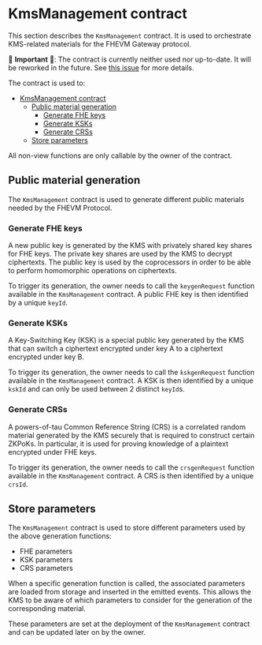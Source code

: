 # KmsManagement contract

This section describes the `KmsManagement` contract. It is used to orchestrate KMS-related materials for the FHEVM Gateway protocol.

🚧 **Important** 🚧: The contract is currently neither used nor up-to-date. It will be reworked in the future. See [this issue](https://github.com/zama-ai/fhevm-gateway/issues/108) for more details.

The contract is used to:

- [KmsManagement contract](#kmsmanagement-contract)
  - [Public material generation](#public-material-generation)
    - [Generate FHE keys](#generate-fhe-keys)
    - [Generate KSKs](#generate-ksks)
    - [Generate CRSs](#generate-crss)
  - [Store parameters](#store-parameters)

All non-view functions are only callable by the owner of the contract.

## Public material generation

The `KmsManagement` contract is used to generate different public materials needed by the FHEVM Protocol.

### Generate FHE keys

A new public key is generated by the KMS with privately shared key shares for FHE keys. The private key shares are used by the KMS to decrypt ciphertexts. The public key is used by the coprocessors in order to be able to perform homomorphic operations on ciphertexts.

To trigger its generation, the owner needs to call the `keygenRequest` function available in the `KmsManagement` contract. A public FHE key is then identified by a unique `keyId`.

### Generate KSKs

A Key-Switching Key (KSK) is a special public key generated by the KMS that can switch a ciphertext encrypted under key A to a ciphertext encrypted under key B.

To trigger its generation, the owner needs to call the `kskgenRequest` function available in the `KmsManagement` contract. A KSK is then identified by a unique `kskId` and can only be used between 2 distinct `keyId`s.

### Generate CRSs

A powers-of-tau Common Reference String (CRS) is a correlated random material generated by the KMS securely that is required to construct certain ZKPoKs. In particular, it is used for proving knowledge of a plaintext encrypted under FHE keys.

To trigger its generation, the owner needs to call the `crsgenRequest` function available in the `KmsManagement` contract. A CRS is then identified by a unique `crsId`.

## Store parameters

The `KmsManagement` contract is used to store different parameters used by the above generation functions:

- FHE parameters
- KSK parameters
- CRS parameters

When a specific generation function is called, the associated parameters are loaded from storage and inserted in the emitted events. This allows the KMS to be aware of which parameters to consider for the generation of the corresponding material.

These parameters are set at the deployment of the `KmsManagement` contract and can be updated later on by the owner.
